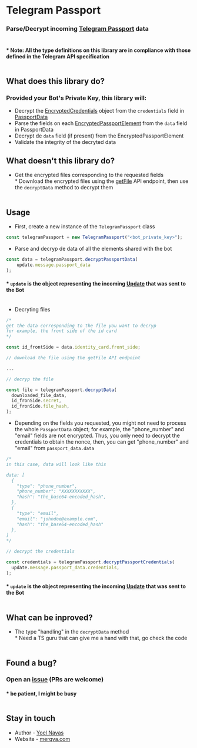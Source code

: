 # Telegram Passport

### Parse/Decrypt incoming [Telegram Passport](https://core.telegram.org/passport) data<br/><br/>

#### \* Note: All the type definitions on this library are in compliance with those defined in the Telegram API specification<br/><br/>

## What does this library do?

### Provided your Bot's Private Key, this library will:

- Decrypt the [EncryptedCredentials](https://core.telegram.org/bots/api#encryptedcredentials) object from the `credentials` field in [PassportData](https://core.telegram.org/bots/api#passportdata)
- Parse the fields on each [EncryptedPassportElement](https://core.telegram.org/bots/api#encryptedpassportelement) from the `data` field in PassportData
- Decrypt de `data` field (if present) from the EncryptedPassportElement
- Validate the integrity of the decryted data

## What doesn't this library do?

- Get the encrypted files corresponding to the requested fields<br/>\* Download the encrypted files using the [getFile](https://core.telegram.org/bots/api#getfile) API endpoint, then use the `decryptData` method to decrypt them
  <br/><br/>

## Usage

- First, create a new instance of the `TelegramPassport` class

```typescript
const telegramPassport = new TelegramPassport("<bot_private_key>");
```

- Parse and decryp de data of all the elements shared with the bot

```typescript
const data = telegramPassport.decryptPassportData(
    update.message.passport_data
);
```

#### \* `update` is the object representing the incoming [Update](https://core.telegram.org/bots/api#update) that was sent to the Bot<br/><br/>

- Decryting files

```typescript
/*
get the data corresponding to the file you want to decryp
for example, the front side of the id card
*/

const id_frontSide = data.identity_card.front_side;

// download the file using the getFile API endpoint

...

// decryp the file

const file = telegramPassport.decryptData(
  downloaded_file_data,
  id_fronSide.secret,
  id_fronSide.file_hash,
);
```

- Depending on the fields you requested, you might not need to process the whole `PassportData` object; for example, the "phone_number" and "email" fields are not encrypted. Thus, you only need to decrypt the credentials to obtain the nonce, then, you can get "phone_number" and "email" from `passport_data.data`

```typescript
/*
in this case, data will look like this

data: [
  {
    "type": "phone_number",
    "phone_number": "XXXXXXXXXXX",
    "hash": "the_base64-encoded_hash",
  },
  {
    "type": "email",
    "email": "johndoe@example.com",
    "hash": "the_base64-encoded_hash"
  },
]
*/

// decrypt the credentials

const credentials = telegramPassport.decryptPassportCredentials(
  update.message.passport_data.credentials,
);
```

#### \* `update` is the object representing the incoming [Update](https://core.telegram.org/bots/api#update) that was sent to the Bot<br/><br/>

## What can be inproved?

- The type "handling" in the `decryptData` method<br/>\* Need a TS guru that can give me a hand with that, go check the code<br/><br/>

## Found a bug?

### Open an [issue](https://github.com/merqva/telegram-passport/issues) (PRs are welcome)

#### \* be patient, I might be busy<br/><br/>

## Stay in touch

- Author - [Yoel Navas](mailto:yn4v4s@gmail.com)
- Website - [merqva.com](https://merqva.com/)
